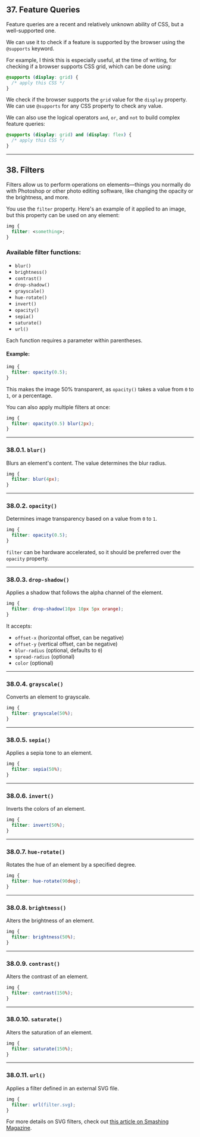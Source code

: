## 37. Feature Queries

Feature queries are a recent and relatively unknown ability of CSS, but a well-supported one.

We can use it to check if a feature is supported by the browser using the `@supports` keyword.

For example, I think this is especially useful, at the time of writing, for checking if a browser supports CSS grid, which can be done using:

```css
@supports (display: grid) { 
  /* apply this CSS */ 
}
```

We check if the browser supports the `grid` value for the `display` property. We can use `@supports` for any CSS property to check any value.

We can also use the logical operators `and`, `or`, and `not` to build complex feature queries:

```css
@supports (display: grid) and (display: flex) { 
  /* apply this CSS */ 
}
```

---

## 38. Filters

Filters allow us to perform operations on elements—things you normally do with Photoshop or other photo editing software, like changing the opacity or the brightness, and more.

You use the `filter` property. Here's an example of it applied to an image, but this property can be used on any element:

```css
img { 
  filter: <something>; 
}
```

### Available filter functions:

- `blur()`
- `brightness()`
- `contrast()`
- `drop-shadow()`
- `grayscale()`
- `hue-rotate()`
- `invert()`
- `opacity()`
- `sepia()`
- `saturate()`
- `url()`

Each function requires a parameter within parentheses.

#### Example:

```css
img { 
  filter: opacity(0.5); 
}
```

This makes the image 50% transparent, as `opacity()` takes a value from `0` to `1`, or a percentage.

You can also apply multiple filters at once:

```css
img { 
  filter: opacity(0.5) blur(2px); 
}
```

---

### 38.0.1. `blur()`
Blurs an element's content. The value determines the blur radius.

```css
img { 
  filter: blur(4px); 
}
```

---

### 38.0.2. `opacity()`
Determines image transparency based on a value from `0` to `1`.

```css
img { 
  filter: opacity(0.5); 
}
```

`filter` can be hardware accelerated, so it should be preferred over the `opacity` property.

---

### 38.0.3. `drop-shadow()`
Applies a shadow that follows the alpha channel of the element.

```css
img { 
  filter: drop-shadow(10px 10px 5px orange); 
}
```

It accepts:
- `offset-x` (horizontal offset, can be negative)
- `offset-y` (vertical offset, can be negative)
- `blur-radius` (optional, defaults to `0`)
- `spread-radius` (optional)
- `color` (optional)

---

### 38.0.4. `grayscale()`
Converts an element to grayscale.

```css
img { 
  filter: grayscale(50%); 
}
```

---

### 38.0.5. `sepia()`
Applies a sepia tone to an element.

```css
img { 
  filter: sepia(50%); 
}
```

---

### 38.0.6. `invert()`
Inverts the colors of an element.

```css
img { 
  filter: invert(50%); 
}
```

---

### 38.0.7. `hue-rotate()`
Rotates the hue of an element by a specified degree.

```css
img { 
  filter: hue-rotate(90deg); 
}
```

---

### 38.0.8. `brightness()`
Alters the brightness of an element.

```css
img { 
  filter: brightness(50%); 
}
```

---

### 38.0.9. `contrast()`
Alters the contrast of an element.

```css
img { 
  filter: contrast(150%); 
}
```

---

### 38.0.10. `saturate()`
Alters the saturation of an element.

```css
img { 
  filter: saturate(150%); 
}
```

---

### 38.0.11. `url()`
Applies a filter defined in an external SVG file.

```css
img { 
  filter: url(filter.svg); 
}
```

For more details on SVG filters, check out [this article on Smashing Magazine](https://www.smashingmagazine.com/2015/05/why-the-svg-filter-is-awesome).

